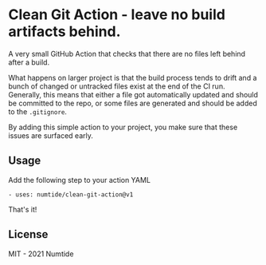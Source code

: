 # Clean Git Action - leave no build artifacts behind.

A very small GitHub Action that checks that there are no files left
behind after a build.

What happens on larger project is that the build process tends to drift and a bunch of changed or untracked files exist at the end of the CI run. Generally, this means that either a file got automatically updated and should be committed to the repo, or some files are generated and should be added to the `.gitignore`.

By adding this simple action to your project, you make sure that these issues
are surfaced early.

## Usage

Add the following step to your action YAML

```yaml:
- uses: numtide/clean-git-action@v1
```

That's it!

## License

MIT - 2021 Numtide
